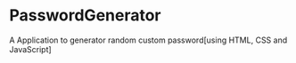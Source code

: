 # PasswordGenerator
A Application to generator random custom password[using HTML, CSS and JavaScript]
